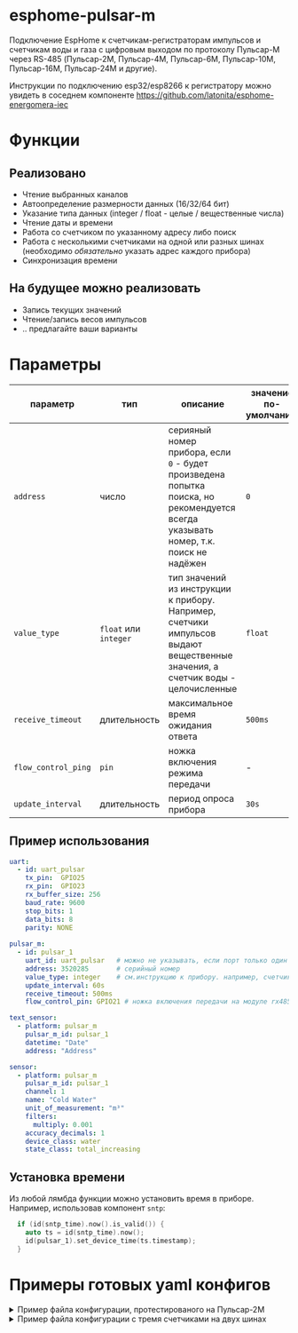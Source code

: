 # esphome-pulsar-m
Подключение EspHome к счетчикам-регистраторам импульсов и счетчикам воды и газа с цифровым выходом по протоколу Пульсар-М через RS-485 
(Пульсар-2М, Пульсар-4М, Пульсар-6М, Пульсар-10М, Пульсар-16М, Пульсар-24М и другие).

Инструкции по подключению esp32/esp8266 к регистратору можно увидеть в соседнем компоненте https://github.com/latonita/esphome-energomera-iec

# Функции
## Реализовано
- Чтение выбранных каналов
- Автоопределение размерности данных (16/32/64 бит)
- Указание типа данных (integer / float - целые / вещественные числа)
- Чтение даты и времени
- Работа со счетчиком по указанному адресу либо поиск 
- Работа с несколькими счетчиками на одной или разных шинах (необходимо *обязательно* указать адрес каждого прибора)
- Синхронизация времени

## На будущее можно реализовать
- Запись текущих значений
- Чтение/запись весов импульсов
- .. предлагайте ваши варианты


# Параметры

| параметр | тип | описание | значение по-умолчанию | 
|---|---|---|---|
| `address` | число | серияный номер прибора, если `0` - будет произведена попытка поиска, но рекомендуется всегда указывать номер, т.к. поиск не надёжен  | `0`  |
| `value_type` | `float` или `integer` | тип значений из инструкции к прибору. Например, счетчики импульсов выдают вещественные значения, а счетчик воды - целочисленные |`float` | 
| `receive_timeout` | длительность | максимальное время ожидания ответа |`500ms`| 
| `flow_control_ping` | `pin`| ножка включения режима передачи | - |
| `update_interval`| длительность | период опроса прибора | `30s` |

## Пример использования

```yaml
uart:
  - id: uart_pulsar
    tx_pin:  GPIO25
    rx_pin:  GPIO23
    rx_buffer_size: 256
    baud_rate: 9600
    stop_bits: 1
    data_bits: 8
    parity: NONE
    
pulsar_m:
  - id: pulsar_1
    uart_id: uart_pulsar   # можно не указывать, если порт только один
    address: 3520285       # серийный номер
    value_type: integer    # см.инструкцию к прибору. например, счетчик воды выдает целые числа
    update_interval: 60s
    receive_timeout: 500ms
    flow_control_pin: GPIO21 # ножка включения передачи на модуле rx485

text_sensor:
  - platform: pulsar_m
    pulsar_m_id: pulsar_1
    datetime: "Date"
    address: "Address"

sensor:
  - platform: pulsar_m
    pulsar_m_id: pulsar_1
    channel: 1
    name: "Cold Water" 
    unit_of_measurement: "m³"
    filters:
      multiply: 0.001
    accuracy_decimals: 1
    device_class: water
    state_class: total_increasing

```
## Установка времени
Из любой лямбда функции можно установить время в приборе. Например, использовав компонент `sntp`:
```cpp
  if (id(sntp_time).now().is_valid()) {
    auto ts = id(sntp_time).now();
    id(pulsar_1).set_device_time(ts.timestamp);
  }
```

# Примеры готовых yaml конфигов

<details><summary>Пример файла конфигурации, протестированого на Пульсар-2М</summary>

```yaml
esphome:
  name: pulsar-2m
  friendly_name: pulsar-2m

esp32:
  board: esp32dev
  framework:
    type: arduino

#...


external_components:
  - source: github://latonita/esphome-pulsar-m
    components: [pulsar_m]
    refresh: 1s

uart:
  - id: uart_1
    tx_pin:  GPIO17
    rx_pin:  GPIO16
    rx_buffer_size: 256
    baud_rate: 9600
    stop_bits: 1
    data_bits: 8
    parity: NONE

pulsar_m:
  - id: pulsar_1
    uart_id: uart_1
    receive_timeout: 500ms
    address: 12345678  # опционально. лучше указать, метод поиска может отличаться от версии к версии
  # flow_control_pin: GPIO21 # если требуется для модуля rs485

text_sensor:
  - platform: pulsar_m
    datetime: "Date/Time"
    address: "Address"

sensor:
  - platform: pulsar_m
    channel: 1
    name: "Channel #1 Gas" 
    unit_of_measurement: "m³"
    accuracy_decimals: 1
    device_class: gas
    state_class: total_increasing

  - platform: pulsar_m
    channel: 2
    name: "Channel #2 Water" 
    unit_of_measurement: "m³"
    accuracy_decimals: 1
    device_class: water
    state_class: total_increasing

# Синхронизация времени

time:
  - platform: sntp
    id: sntp_time
    timezone: "MSK-3"

interval:
  - interval: 24h
    then:
      - lambda: |-
          if (id(sntp_time).now().is_valid()) {
            auto ts = id(sntp_time).now();
            id(pulsar_1).set_device_time(ts.timestamp);
          } else {
            ESP_LOGW("pulsar_m", "Time not valid yet!");
          }


```
</details>

<details><summary>Пример файла конфигурации с тремя счетчиками на двух шинах</summary>

```yaml
esphome:
  name: pulsar-multi
  friendly_name: pulsar-multi

esp32:
  board: esp32dev
  framework:
    type: arduino

#...


external_components:
  - source: github://latonita/esphome-pulsar-m
    components: [pulsar_m]
    refresh: 1s

uart:
  - id: uart_1
    tx_pin:  GPIO17
    rx_pin:  GPIO16
    rx_buffer_size: 256
    baud_rate: 9600
    stop_bits: 1
    data_bits: 8
    parity: NONE

  - id: uart_2
    rx_pin: GPIO33
    tx_pin: GPIO32
    rx_buffer_size: 256
    baud_rate: 9600
    stop_bits: 1
    data_bits: 8
    parity: NONE

pulsar_m:
  - id: pulsar_1
    uart_id: uart_1
    address: 111111
    #update_interval: 30s
    #receive_timeout: 500ms
    #flow_control_pin: GPIO21
  - id: pulsar_2
    uart_id: uart_1
    address: 222222
    #update_interval: 30s
    #receive_timeout: 500ms
    #flow_control_pin: GPIO21
  - id: pulsar_3
    uart_id: uart_2
    address: 333333
    #update_interval: 30s
    #receive_timeout: 500ms
    #flow_control_pin: GPIO21
  

text_sensor:
  - platform: pulsar_m
    pulsar_m_id: pulsar_1
    datetime: "P1 Date/Time"
    address: "P1 Address"

  - platform: pulsar_m
    pulsar_m_id: pulsar_2
    datetime: "P2 Date/Time"
    address: "P2 Address"
  
  - platform: pulsar_m
    pulsar_m_id: pulsar_3
    datetime: "P3 Date/Time"
    address: "P3 Address"

sensor:
  - platform: pulsar_m
    pulsar_m_id: pulsar_1
    channel: 1
    name: "P1 ch #1" 
    unit_of_measurement: "m³"
    accuracy_decimals: 1
    device_class: gas
    state_class: total_increasing

  - platform: pulsar_m
    pulsar_m_id: pulsar_1
    channel: 2
    name: "P1 ch #2 " 
    unit_of_measurement: "m³"
    accuracy_decimals: 1
    device_class: water
    state_class: total_increasing

  - platform: pulsar_m
    pulsar_m_id: pulsar_2
    channel: 1
    name: "P2 ch #1" 
    unit_of_measurement: "m³"
    accuracy_decimals: 1
    device_class: gas
    state_class: total_increasing

  - platform: pulsar_m
    pulsar_m_id: pulsar_3
    channel: 1
    name: "P3 ch #1" 
    unit_of_measurement: "m³"
    accuracy_decimals: 1
    device_class: gas
    state_class: total_increasing



# Синхронизация времени

time:
  - platform: sntp
    id: sntp_time
    timezone: "MSK-3"

interval:
  - interval: 24h
    then:
      - lambda: |-
          if (id(sntp_time).now().is_valid()) {
            auto ts = id(sntp_time).now();
            id(pulsar_1).set_device_time(ts.timestamp);
            id(pulsar_2).set_device_time(ts.timestamp);
            id(pulsar_3).set_device_time(ts.timestamp);
          } else {
            ESP_LOGW("pulsar_m", "Time not valid yet!");
          }



```
</details>

